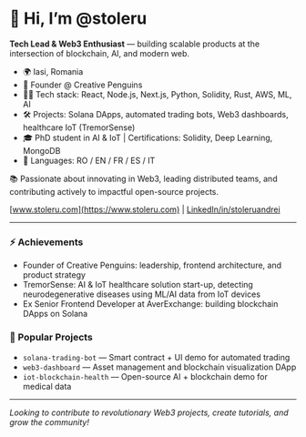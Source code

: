 # 👋 Hi, I’m @stoleru

**Tech Lead & Web3 Enthusiast** — building scalable products at the intersection of blockchain, AI, and modern web.

- 🌍 Iasi, Romania  
- 🚀 Founder @ Creative Penguins 
- 👨‍💻 Tech stack: React, Node.js, Next.js, Python, Solidity, Rust, AWS, ML, AI  
- 🛠 Projects: Solana DApps, automated trading bots, Web3 dashboards, healthcare IoT (TremorSense)  
- 🎓 PhD student in AI & IoT | Certifications: Solidity, Deep Learning, MongoDB  
- 💬 Languages: RO / EN / FR / ES / IT  

📚 Passionate about innovating in Web3, leading distributed teams, and contributing actively to impactful open-source projects.

[www.stoleru.com](https://www.stoleru.com) | [LinkedIn/in/stoleruandrei](https://www.linkedin.com/in/stoleruandrei/)

<hr/>

### ⚡ Achievements
- Founder of Creative Penguins: leadership, frontend architecture, and product strategy  
- TremorSense: AI & IoT healthcare solution start-up, detecting neurodegenerative diseases using ML/AI data from IoT devices
- Ex Senior Frontend Developer at AverExchange: building blockchain DApps on Solana  

### 📂 Popular Projects
- `solana-trading-bot` — Smart contract + UI demo for automated trading  
- `web3-dashboard` — Asset management and blockchain visualization DApp  
- `iot-blockchain-health` — Open-source AI + blockchain demo for medical data  

---

_Looking to contribute to revolutionary Web3 projects, create tutorials, and grow the community!_
